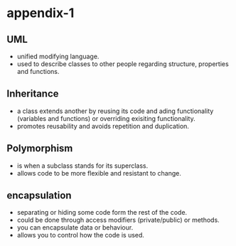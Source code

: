 # appendix-1

## UML

- unified modifying language.
- used to describe classes to other people regarding structure, properties and functions.

## Inheritance

- a class extends another by reusing its code and ading functionality (variables and functions) or overriding exisiting functionality.
- promotes reusability and avoids repetition and duplication.

## Polymorphism

- is when a subclass stands for its superclass.
- allows code to be more flexible and resistant to change.

## encapsulation

- separating or hiding some code form the rest of the code.
- could be done through access modifiers (private/public) or methods.
- you can encapsulate data or behaviour.
- allows you to control how the code is used.
